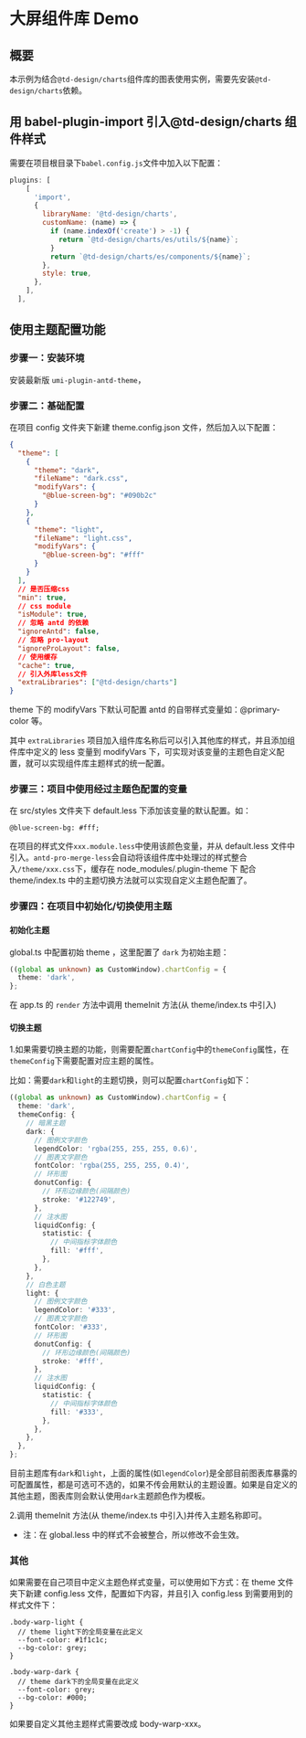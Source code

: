 # 大屏组件库 Demo

## 概要

本示例为结合`@td-design/charts`组件库的图表使用实例，需要先安装`@td-design/charts`依赖。

## 用 babel-plugin-import 引入@td-design/charts 组件样式

需要在项目根目录下`babel.config.js`文件中加入以下配置：

```js
plugins: [
    [
      'import',
      {
        libraryName: '@td-design/charts',
        customName: (name) => {
          if (name.indexOf('create') > -1) {
            return `@td-design/charts/es/utils/${name}`;
          }
          return `@td-design/charts/es/components/${name}`;
        },
        style: true,
      },
    ],
  ],
```

## 使用主题配置功能

### 步骤一：安装环境

安装最新版 `umi-plugin-antd-theme`，

### 步骤二：基础配置

在项目 config 文件夹下新建 theme.config.json 文件，然后加入以下配置：

```json
{
  "theme": [
    {
      "theme": "dark",
      "fileName": "dark.css",
      "modifyVars": {
        "@blue-screen-bg": "#090b2c"
      }
    },
    {
      "theme": "light",
      "fileName": "light.css",
      "modifyVars": {
        "@blue-screen-bg": "#fff"
      }
    }
  ],
  // 是否压缩css
  "min": true,
  // css module
  "isModule": true,
  // 忽略 antd 的依赖
  "ignoreAntd": false,
  // 忽略 pro-layout
  "ignoreProLayout": false,
  // 使用缓存
  "cache": true,
  // 引入外库less文件
  "extraLibraries": ["@td-design/charts"]
}
```

theme 下的 modifyVars 下默认可配置 antd 的自带样式变量如：@primary-color 等。

其中 `extraLibraries` 项目加入组件库名称后可以引入其他库的样式，并且添加组件库中定义的 less 变量到 modifyVars 下，可实现对该变量的主题色自定义配置，就可以实现组件库主题样式的统一配置。

### 步骤三：项目中使用经过主题色配置的变量

在 src/styles 文件夹下 default.less 下添加该变量的默认配置。如：

```less
@blue-screen-bg: #fff;
```

在项目的样式文件`xxx.module.less`中使用该颜色变量，并从 default.less 文件中引入。`antd-pro-merge-less`会自动将该组件库中处理过的样式整合入`/theme/xxx.css`下，缓存在 node_modules/.plugin-theme 下 配合 theme/index.ts 中的主题切换方法就可以实现自定义主题色配置了。

### 步骤四：在项目中初始化/切换使用主题

#### 初始化主题

global.ts 中配置初始 theme ，这里配置了 `dark` 为初始主题：

```ts
((global as unknown) as CustomWindow).chartConfig = {
  theme: 'dark',
};
```

在 app.ts 的 `render` 方法中调用 themeInit 方法(从 theme/index.ts 中引入)

#### 切换主题

1.如果需要切换主题的功能，则需要配置`chartConfig`中的`themeConfig`属性，在`themeConfig`下需要配置对应主题的属性。

比如：需要`dark`和`light`的主题切换，则可以配置`chartConfig`如下：

```ts
((global as unknown) as CustomWindow).chartConfig = {
  theme: 'dark',
  themeConfig: {
    // 暗黑主题
    dark: {
      // 图例文字颜色
      legendColor: 'rgba(255, 255, 255, 0.6)',
      // 图表文字颜色
      fontColor: 'rgba(255, 255, 255, 0.4)',
      // 环形图
      donutConfig: {
        // 环形边缘颜色(间隔颜色)
        stroke: '#122749',
      },
      // 注水图
      liquidConfig: {
        statistic: {
          // 中间指标字体颜色
          fill: '#fff',
        },
      },
    },
    // 白色主题
    light: {
      // 图例文字颜色
      legendColor: '#333',
      // 图表文字颜色
      fontColor: '#333',
      // 环形图
      donutConfig: {
        // 环形边缘颜色(间隔颜色)
        stroke: '#fff',
      },
      // 注水图
      liquidConfig: {
        statistic: {
          // 中间指标字体颜色
          fill: '#333',
        },
      },
    },
  },
};
```

目前主题库有`dark`和`light`，上面的属性(如`legendColor`)是全部目前图表库暴露的可配置属性，都是可选可不选的，如果不传会用默认的主题设置。如果是自定义的其他主题，图表库则会默认使用`dark`主题颜色作为模板。

2.调用 themeInit 方法(从 theme/index.ts 中引入)并传入主题名称即可。

- 注：在 global.less 中的样式不会被整合，所以修改不会生效。

### 其他

如果需要在自己项目中定义主题色样式变量，可以使用如下方式：在 theme 文件夹下新建 config.less 文件，配置如下内容，并且引入 config.less 到需要用到的样式文件下：

```less
.body-warp-light {
  // theme light下的全局变量在此定义
  --font-color: #1f1c1c;
  --bg-color: grey;
}

.body-warp-dark {
  // theme dark下的全局变量在此定义
  --font-color: grey;
  --bg-color: #000;
}
```

如果要自定义其他主题样式需要改成 body-warp-xxx。
